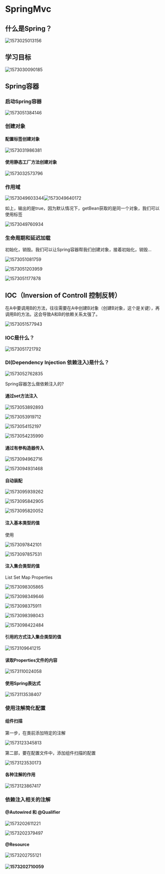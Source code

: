 # SpringMvc

## 什么是Spring？

![1573025013156](.\assets\1573025013156.png)

## 学习目标

![1573030090185](.\assets\1573030090185.png)

## Spring容器

### 启动Spring容器

![1573051384146](.\assets\1573051384146.png)

### 创建对象

#### 配置<bean>标签创建对象

![1573031986381](.\assets\1573031986381.png)

#### 使用静态工厂方法创建对象

![1573032573796](.\assets\1573032573796.png)

### 作用域

![1573049603344](.\assets\1573049603344.png)![1573049640172](.\assets\1573049640172.png)

如上，输出的是true，因为默认情况下，getBean获取的是同一个对象，我们可以使用<scope>标签

![1573049760934](.\assets\1573049760934.png)

### 生命周期和延迟加载

初始化，销毁。我们可以让Spring容器帮我们创建对象，接着初始化，销毁...

![1573051081759](F:\Java\javaee\assets\1573051081759.png)

![1573051203959](.\assets\1573051203959.png)

![1573051177878](.\assets\1573051177878.png)

## IOC（Inversion of Controll 控制反转）

在A中要调用B的方法，往往需要在A中创建B对象（创建B对象，这个是关键），再调用B的方法。这会导致A和B的依赖关系太强了。 

![1573051577943](.\assets\1573051577943.png)

### IOC是什么？

![1573051721792](.\assets\1573051721792.png)

### DI(Dependency Injection 依赖注入)是什么？

![1573052762835](.\assets\1573052762835.png)

Spring容器怎么做依赖注入的?

#### 通过set方法注入

![1573053892893](.\assets\1573053892893.png)

![1573053919712](.\assets\1573053919712.png)

![1573054152197](.\assets\1573054152197.png)

![1573054235990](.\assets\1573054235990.png)

#### 通过有参构造器传入

![1573094962716](.\assets\1573094962716.png)

![1573094931468](.\assets\1573094931468.png)

#### 自动装配

![1573095939262](.\assets\1573095939262.png)

![1573095842905](.\assets\1573095842905.png)

![1573095820052](.\assets\1573095820052.png)

#### 注入基本类型的值

使用<value>

![1573097842101](.\assets\1573097842101.png)

![1573097857531](.\assets\1573097857531.png)

#### 注入集合类型的值

List Set Map Properties

![1573098305865](.\assets\1573098305865.png)

![1573098349646](.\assets\1573098349646.png)

![1573098375911](.\assets\1573098375911.png)

![1573098398043](.\assets\1573098398043.png)

![1573098422484](.\assets\1573098422484.png)

#### 引用的方式注入集合类型的值

![1573109641215](.\assets\1573109641215.png)

#### 读取Properties文件的内容

![1573110024058](.\assets\1573110024058.png)

#### 使用Spring表达式

![1573113538407](.\assets\1573113538407.png)

### 使用注解简化配置

#### 组件扫描

第一步，在类前添加特定的注解

![1573123345813](.\assets\1573123345813.png)

第二部，要在配置文件中，添加组件扫描的配置

![1573123530173](F:\Java学习之旅\javaee\assets\1573123530173.png)

#### 各种注解的作用

![1573123867417](.\assets\1573123867417.png)

### 依赖注入相关的注解

#### @Autowired  和 @Qualifier

![1573202611221](.\assets\1573202611221.png)

![1573202379497](.\assets\1573202379497.png)

#### @Resource

![1573202755121](.\assets\1573202755121.png)

#### ![1573202710059](.\assets\1573202710059.png)

